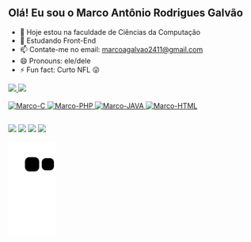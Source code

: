## Olá! Eu sou o Marco Antônio Rodrigues Galvão

- 🔭 Hoje estou na faculdade de Ciências da Computação
- 🌱 Estudando Front-End
- 📫 Contate-me no email: marcoagalvao2411@gmail.com
- 😄 Pronouns: ele/dele
- ⚡ Fun fact: Curto NFL 😜

<div align=>
  <a href="https://github.com/marcoagalvao">
  <img height="180em" src="https://github-readme-stats.vercel.app/api?username=marcoagalvao&show_icons=true&theme=dark&include_all_commits=true&count_private=true"/>
  <img height="180em" src="https://github-readme-stats.vercel.app/api/top-langs/?username=marcoagalvao&layout=compact&langs_count=7&theme=dark"/>
</div>

<div style="display: inline_block"><br>
  <img aling="center" alt="Marco-C" height="30" width="40" src="https://cdn.jsdelivr.net/gh/devicons/devicon/icons/c/c-original.svg" />
  <img aling="center" alt="Marco-PHP" height="30" width="40" src="https://cdn.jsdelivr.net/gh/devicons/devicon/icons/php/php-original.svg" />
  <img aling="center" alt="Marco-JAVA" height="30" width="40" src="https://cdn.jsdelivr.net/gh/devicons/devicon/icons/java/java-original-wordmark.svg" />
  <img aling="center" alt="Marco-HTML" height="30" width="40" src="https://cdn.jsdelivr.net/gh/devicons/devicon/icons/html5/html5-original-wordmark.svg" />
</div>
  
##
  
<div>
   <a href="https://www.instagram.com/marcoantoniorg_/" target="_blank"><img src="https://img.shields.io/badge/Instagram-E4405F?style=for-the-badge&logo=instagram&logoColor=white" target="_blank"></a>
  <a href="https://twitter.com/_marcoantoniorg" target="_blank"><img src="https://img.shields.io/badge/Twitter-1DA1F2?style=for-the-badge&logo=twitter&logoColor=white" target="_blank"></a> 
  <a href = "mailto:marcoagalvao2411@gmail.com"><img src="https://img.shields.io/badge/-Gmail-%23333?style=for-the-badge&logo=gmail&logoColor=white" target="_blank"></a>
  <a href="https://www.linkedin.com/in/marco-antonio-55467a225/" target="_blank"><img src="https://img.shields.io/badge/-LinkedIn-%230077B5?style=for-the-badge&logo=linkedin&logoColor=white" target="_blank"></a> 
</div>
  
![Snake animation](https://github.com/marcoagalvao/marcoagalvao/blob/output/github-contribution-grid-snake.svg)
